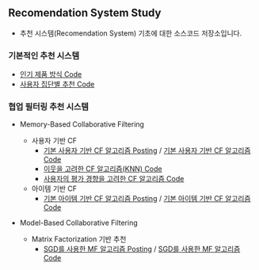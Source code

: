 ## Recomendation System Study

* 추천 시스템(Recomendation System) 기초에 대한 소스코드 저장소입니다.

### 기본적인 추천 시스템

* [인기 제품 방식 Code](/1%20-%20기본적인%20추천%20시스템(인기제품%20방식).ipynb)
* [사용자 집단별 추천 Code](/2%20-%20기본적인%20추천%20시스템(사용자%20집단별%20추천).ipynb)

### 협업 필터링 추천 시스템

* Memory-Based Collaborative Filtering
	* 사용자 기반 CF
		* [기본 사용자 기반 CF 알고리즘 Posting](https://deeppago.tistory.com/23?category=1251613#c4.1) / [기본 사용자 기반 CF 알고리즘 Code](/3%20-%20기본%20사용자%20기반%20CF%20알고리즘.ipynb)
		* [이웃을 고려한 CF 알고리즘(KNN) Code](/5%20-%20이웃을%20고려한%20CF(KNN).ipynb)
		* [사용자의 평가 경향을 고려한 CF 알고리즘 Code](/6%20-%20사용자의%20평가경향을%20고려한%20CF.ipynb)
	* 아이템 기반 CF
		* [기본 아이템 기반 CF 알고리즘 Posting](https://deeppago.tistory.com/23?category=1251613#c4.2) / [기본 아이템 기반 CF 알고리즘 Code](/4%20-%20기본%20아이템%20기반%20CF%20알고리즘.ipynb)


* Model-Based Collaborative Filtering
	* Matrix Factorization 기반 추천
    	* [SGD를 사용한 MF 알고리즘 Posting](https://deeppago.tistory.com/76#c2) / [SGD를 사용한 MF 알고리즘 Code](/7%20-%20SGD를%20사용한%20MF%20알고리즘.ipynb)
